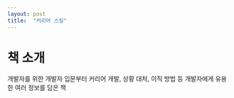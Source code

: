 ```yaml
---
layout: post
title:  "커리어 스킬"
---
```


# 책 소개

개발자를 위한 개발자 입문부터 커리어 개발, 상황 대처, 이직 방법 등 개발자에게 유용한 여러 정보를 담은 책